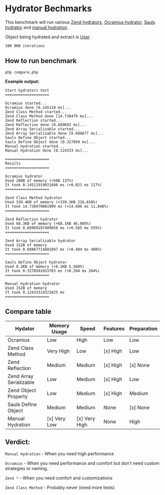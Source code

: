 # Hydrator Bechmarks

This benchmark will run various [Zend hydrators](https://github.com/zendframework/zend-hydrator),
[Ocramius hydrator](https://github.com/Ocramius/GeneratedHydrator),
[Sauls hydrator](https://github.com/sauls/helpers/blob/master/src/object.php#L23)
and [manual hydration](https://github.com/prodigeris/php-hydrator-benchmarks/blob/master/compare.php#L96).

Object being hydrated and extract is [User](https://github.com/prodigeris/php-hydrator-benchmarks/blob/master/compare.php#L15-L31).

`100 000 iterations`

## How to run benchmark

```
php compare.php
```

**Example output:**
```
Start hydrators test
====================

Ocramius started...
Ocramius done [0.145119 ms]...
Zend Class Method started...
Zend Class Method done [14.730479 ms]...
Zend Reflection started...
Zend Reflection done [0.689693 ms]...
Zend Array Serializable started...
Zend Array Serializable done [0.608677 ms]...
Sauls Define Object started...
Sauls Define Object done [0.327850 ms]...
Manual Hydration started...
Manual Hydration done [0.124333 ms]...

====================
Results
====================

Ocramius hydrator
Used 208B of memory (+56B 137%)
It took 0.14511919021606 ms (+0.021 ms 117%)
====================

Zend Class Method hydrator
Used 339.4KB of memory (+339.3KB 228,658%)
It took 14.730479001999 ms (+14.606 ms 11,848%)
====================

Zend Reflection hydrator
Used 68.3KB of memory (+68.1KB 46,005%)
It took 0.68969297409058 ms (+0.565 ms 555%)
====================

Zend Array Serializable hydrator
Used 152B of memory 
It took 0.60867714881897 ms (+0.484 ms 490%)
====================

Sauls Define Object hydrator
Used 8.3KB of memory (+8.1KB 5,568%)
It took 0.3278501033783 ms (+0.204 ms 264%)
====================

Manual Hydration hydrator
Used 152B of memory 
It took 0.12433314323425 ms 
====================
```
## Compare table

| Hydator | Memory Usage | Speed | Features | Preparation |
|---|---|---|---|---|
| Ocramius  | Low | High | Low | Low |
| Zend Class Method |  Very High | Low | [x] High | Low |
| Zend Reflection |  Medium | Medium | [x] High | [x] None |
| Zend Array Serializable |  Low | Medium | [x] High | Low |
| Zend Object Property |  Low | Medium | [x] High | Medium |
| Sauls Define Object |  Medium | Medium | None | [x] None |
| Manual Hydration |  [x] Very Low | [x] Very High | None | High |

## Verdict:

`Manual Hydration` - When you need high performance

`Ocramius` - When you need performance and comfort but don't need custom strategies or naming.

`Zend *` - When you need comfort and customizations

`Zend Class Method` - Probably never (need more tests)
